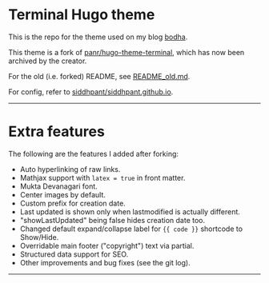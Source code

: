 # Terminal Hugo theme

This is the repo for the theme used on my blog [bodha](https://bodha.siddh.me).

This theme is a fork of [panr/hugo-theme-terminal](https://github.com/panr/hugo-theme-terminal), which has now been archived by the creator.

For the old (i.e. forked) README, see [README_old.md](README_old.md).

For config, refer to [siddhpant/siddhpant.github.io](https://github.com/siddhpant/siddhpant.github.io/).

---

# Extra features

The following are the features I added after forking:

- Auto hyperlinking of raw links.
- Mathjax support with `latex = true` in front matter.
- Mukta Devanagari font.
- Center images by default.
- Custom prefix for creation date.
- Last updated is shown only when lastmodified is actually different.
- "showLastUpdated" being false hides creation date too.
- Changed default expand/collapse label for `{{ code }}` shortcode to Show/Hide.
- Overridable main footer ("copyright") text via partial.
- Structured data support for SEO.
- Other improvements and bug fixes (see the git log).

---
